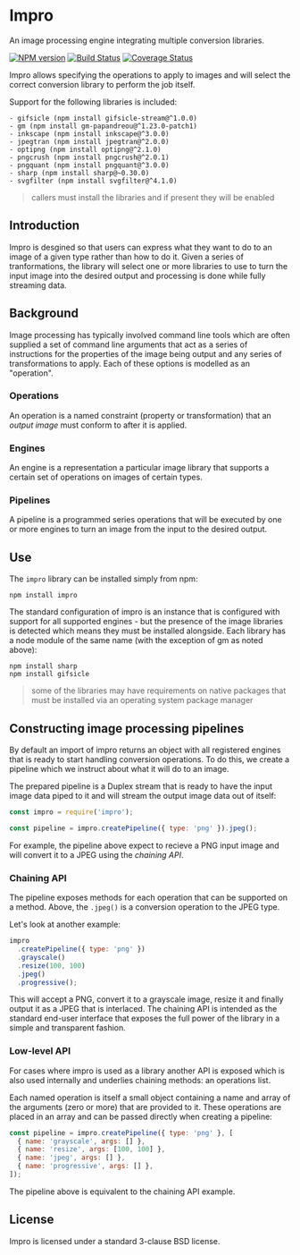# Impro

An image processing engine integrating multiple conversion libraries.

[![NPM version](https://badge.fury.io/js/impro.svg)](http://badge.fury.io/js/impro)
[![Build Status](https://github.com/papandreou/impro/workflows/tests/badge.svg)](https://github.com/papandreou/impro/actions)
[![Coverage Status](https://coveralls.io/repos/papandreou/impro/badge.svg)](https://coveralls.io/r/papandreou/impro)

Impro allows specifying the operations to apply to images and will
select the correct conversion library to perform the job itself.

Support for the following libraries is included:

```
- gifsicle (npm install gifsicle-stream@^1.0.0)
- gm (npm install gm-papandreou@^1.23.0-patch1)
- inkscape (npm install inkscape@^3.0.0)
- jpegtran (npm install jpegtran@^2.0.0)
- optipng (npm install optipng@^2.1.0)
- pngcrush (npm install pngcrush@^2.0.1)
- pngquant (npm install pngquant@^3.0.0)
- sharp (npm install sharp@~0.30.0)
- svgfilter (npm install svgfilter@^4.1.0)
```

> callers must install the libraries and if present they will be enabled

## Introduction

Impro is desgined so that users can express what they want to do to an image
of a given type rather than how to do it. Given a series of tranformations,
the library will select one or more libraries to use to turn the input image
into the desired output and processing is done while fully streaming data.

## Background

Image processing has typically involved command line tools which are often
supplied a set of command line arguments that act as a series of instructions
for the properties of the image being output and any series of transformations
to apply. Each of these options is modelled as an "operation".

### Operations

An operation is a named constraint (property or transformation) that an
_output image_ must conform to after it is applied.

### Engines

An engine is a representation a particular image library that supports a
certain set of operations on images of certain types.

### Pipelines

A pipeline is a programmed series operations that will be executed by
one or more engines to turn an image from the input to the desired output.

## Use

The `impro` library can be installed simply from npm:

```
npm install impro
```

The standard configuration of impro is an instance that is configured with
support for all supported engines - but the presence of the image libraries
is detected which means they must be installed alongside. Each library has
a node module of the same name (with the exception of gm as noted above):

```
npm install sharp
npm install gifsicle
```

> some of the libraries may have requirements on native packages
> that must be installed via an operating system package manager

## Constructing image processing pipelines

By default an import of impro returns an object with all registered engines
that is ready to start handling conversion operations. To do this, we create
a pipeline which we instruct about what it will do to an image.

The prepared pipeline is a Duplex stream that is ready to have the input image
data piped to it and will stream the output image data out of itself:

```js
const impro = require('impro');

const pipeline = impro.createPipeline({ type: 'png' }).jpeg();
```

For example, the pipeline above expect to recieve a PNG input image and
will convert it to a JPEG using the _chaining API_.

### Chaining API

The pipeline exposes methods for each operation that can be supported on a
method. Above, the `.jpeg()` is a conversion operation to the JPEG type.

Let's look at another example:

```js
impro
  .createPipeline({ type: 'png' })
  .grayscale()
  .resize(100, 100)
  .jpeg()
  .progressive();
```

This will accept a PNG, convert it to a grayscale image, resize it and finally
output it as a JPEG that is interlaced. The chaining API is intended as the
standard end-user interface that exposes the full power of the library in a
simple and transparent fashion.

### Low-level API

For cases where impro is used as a library another API is exposed which is
also used internally and underlies chaining methods: an operations list.

Each named operation is itself a small object containing a name and array
of the arguments (zero or more) that are provided to it. These operations
are placed in an array and can be passed directly when creating a pipeline:

```js
const pipeline = impro.createPipeline({ type: 'png' }, [
  { name: 'grayscale', args: [] },
  { name: 'resize', args: [100, 100] },
  { name: 'jpeg', args: [] },
  { name: 'progressive', args: [] },
]);
```

The pipeline above is equivalent to the chaining API example.

## License

Impro is licensed under a standard 3-clause BSD license.
